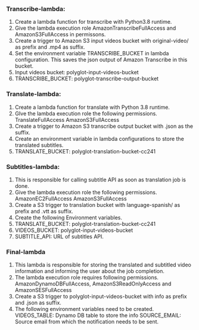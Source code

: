 ### Transcribe-lambda:

1. Create a lambda function for transcribe with Python3.8 runtime.
2. Give the lambda execution role AmazonTranscribeFullAccess and AmazonS3FullAccess in permissons.
3. Create a trigger to Amazon S3 input videos bucket with original-video/ as prefix and .mp4 as suffix.
4. Set the environment variable TRANSCRIBE_BUCKET in lambda configuration. This saves the json output of Amazon Transcribe in this bucket.
5. Input videos bucket: polyglot-input-videos-bucket
6. TRANSCRIBE_BUCKET: polyglot-transcribe-output-bucket


### Translate-lambda:

1. Create a lambda function for translate with Python 3.8 runtime.
2. GIve the lambda execution role the following permissions.
        TranslateFullAccess
        AmazonS3FullAccess 
3. Create a trigger to Amazon S3 transcribe output bucket with .json as the suffix.
4. Create an environment variable in lambda configurations to store the translated subtitles.
5. TRANSLATE_BUCKET: polyglot-translation-bucket-cc241

### Subtitles-lambda:

1. This is responsible for calling subtitle API as soon as translation job is done.
2. Give the lambda execution role the following permissions.
    AmazonEC2FullAccess 
    AmazonS3FullAccess
3. Create a S3 trigger to translation bucket with language-spanish/ as prefix and .vtt as suffix.
4. Create the following Environment variables.
5. TRANSLATE_BUCKET: polyglot-translation-bucket-cc241
6. VIDEOS_BUCKET: polyglot-input-videos-bucket
7. SUBTITLE_API: URL of subtitles API.

### Final-lambda

1. This lambda is responsible for storing the translated and subtitled video information and informing the user about the job completion.
2. The lambda execution role requires following permissions. AmazonDynamoDBFullAccess, AmazonS3ReadOnlyAccess and AmazonSESFullAccess
3. Create a S3 trigger to polyglot-input-videos-bucket with info as prefix and .json as suffix.
4. The following environment variables need to be created.
    VIDEOS_TABLE: Dynamo DB table to store the info
    SOURCE_EMAIL: Source email from which the notification needs to be sent.

